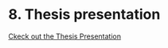 # 8. Thesis presentation

[Ckeck out the Thesis Presentation](https://github.com/enysojkova/Eny-S/files/11608741/Thesis.Presentation.pdf)


